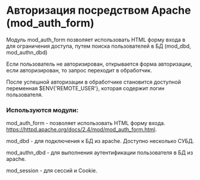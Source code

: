 # Авторизация посредством Apache (mod_auth_form)

Модуль mod_auth_form позволяет использовать HTML форму входа в для ограничения доступа, путем поиска пользователей в БД (mod_dbd, mod_authn_dbd)

Если пользователь не авторизирован, открывается форма авторизации, если авторизирован, то запрос переходит в обработчик.

После успешной авторизации в обработчике становится доступной переменная $ENV{'REMOTE_USER'}, которая содержит логин пользователя.

### Используются модули:

mod_auth_form - позволяет использовать HTML форму входа. https://httpd.apache.org/docs/2.4/mod/mod_auth_form.html.

mod_dbd       - для подключения к БД из apache. Доступно несколько СУБД.

mod_authn_dbd - для выполнения аутентификации пользователя в БД из apache.

mod_session   - для сессий и Cookie.
